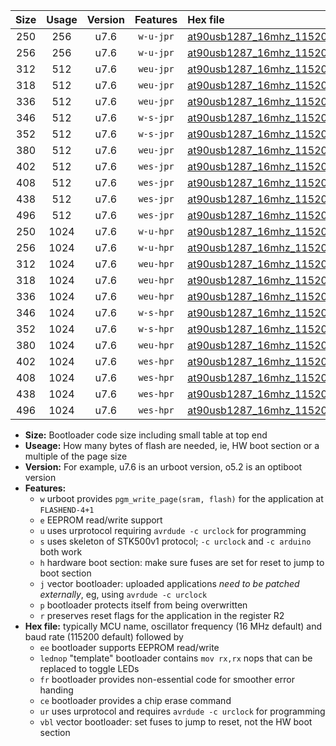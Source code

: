 |Size|Usage|Version|Features|Hex file|
|:-:|:-:|:-:|:-:|:--|
|250|256|u7.6|`w-u-jpr`|[at90usb1287_16mhz_115200bps_ur_vbl.hex](https://raw.githubusercontent.com/stefanrueger/urboot/main//at90usb1287_16mhz_115200bps_ur_vbl.hex)|
|256|256|u7.6|`w-u-jpr`|[at90usb1287_16mhz_115200bps_lednop_ur_vbl.hex](https://raw.githubusercontent.com/stefanrueger/urboot/main//at90usb1287_16mhz_115200bps_lednop_ur_vbl.hex)|
|312|512|u7.6|`weu-jpr`|[at90usb1287_16mhz_115200bps_ee_ur_vbl.hex](https://raw.githubusercontent.com/stefanrueger/urboot/main//at90usb1287_16mhz_115200bps_ee_ur_vbl.hex)|
|318|512|u7.6|`weu-jpr`|[at90usb1287_16mhz_115200bps_ee_lednop_ur_vbl.hex](https://raw.githubusercontent.com/stefanrueger/urboot/main//at90usb1287_16mhz_115200bps_ee_lednop_ur_vbl.hex)|
|336|512|u7.6|`weu-jpr`|[at90usb1287_16mhz_115200bps_ee_lednop_fr_ur_vbl.hex](https://raw.githubusercontent.com/stefanrueger/urboot/main//at90usb1287_16mhz_115200bps_ee_lednop_fr_ur_vbl.hex)|
|346|512|u7.6|`w-s-jpr`|[at90usb1287_16mhz_115200bps_vbl.hex](https://raw.githubusercontent.com/stefanrueger/urboot/main//at90usb1287_16mhz_115200bps_vbl.hex)|
|352|512|u7.6|`w-s-jpr`|[at90usb1287_16mhz_115200bps_lednop_vbl.hex](https://raw.githubusercontent.com/stefanrueger/urboot/main//at90usb1287_16mhz_115200bps_lednop_vbl.hex)|
|380|512|u7.6|`weu-jpr`|[at90usb1287_16mhz_115200bps_ee_lednop_fr_ce_ur_vbl.hex](https://raw.githubusercontent.com/stefanrueger/urboot/main//at90usb1287_16mhz_115200bps_ee_lednop_fr_ce_ur_vbl.hex)|
|402|512|u7.6|`wes-jpr`|[at90usb1287_16mhz_115200bps_ee_vbl.hex](https://raw.githubusercontent.com/stefanrueger/urboot/main//at90usb1287_16mhz_115200bps_ee_vbl.hex)|
|408|512|u7.6|`wes-jpr`|[at90usb1287_16mhz_115200bps_ee_lednop_vbl.hex](https://raw.githubusercontent.com/stefanrueger/urboot/main//at90usb1287_16mhz_115200bps_ee_lednop_vbl.hex)|
|438|512|u7.6|`wes-jpr`|[at90usb1287_16mhz_115200bps_ee_lednop_fr_vbl.hex](https://raw.githubusercontent.com/stefanrueger/urboot/main//at90usb1287_16mhz_115200bps_ee_lednop_fr_vbl.hex)|
|496|512|u7.6|`wes-jpr`|[at90usb1287_16mhz_115200bps_ee_lednop_fr_ce_vbl.hex](https://raw.githubusercontent.com/stefanrueger/urboot/main//at90usb1287_16mhz_115200bps_ee_lednop_fr_ce_vbl.hex)|
|250|1024|u7.6|`w-u-hpr`|[at90usb1287_16mhz_115200bps_ur.hex](https://raw.githubusercontent.com/stefanrueger/urboot/main//at90usb1287_16mhz_115200bps_ur.hex)|
|256|1024|u7.6|`w-u-hpr`|[at90usb1287_16mhz_115200bps_lednop_ur.hex](https://raw.githubusercontent.com/stefanrueger/urboot/main//at90usb1287_16mhz_115200bps_lednop_ur.hex)|
|312|1024|u7.6|`weu-hpr`|[at90usb1287_16mhz_115200bps_ee_ur.hex](https://raw.githubusercontent.com/stefanrueger/urboot/main//at90usb1287_16mhz_115200bps_ee_ur.hex)|
|318|1024|u7.6|`weu-hpr`|[at90usb1287_16mhz_115200bps_ee_lednop_ur.hex](https://raw.githubusercontent.com/stefanrueger/urboot/main//at90usb1287_16mhz_115200bps_ee_lednop_ur.hex)|
|336|1024|u7.6|`weu-hpr`|[at90usb1287_16mhz_115200bps_ee_lednop_fr_ur.hex](https://raw.githubusercontent.com/stefanrueger/urboot/main//at90usb1287_16mhz_115200bps_ee_lednop_fr_ur.hex)|
|346|1024|u7.6|`w-s-hpr`|[at90usb1287_16mhz_115200bps.hex](https://raw.githubusercontent.com/stefanrueger/urboot/main//at90usb1287_16mhz_115200bps.hex)|
|352|1024|u7.6|`w-s-hpr`|[at90usb1287_16mhz_115200bps_lednop.hex](https://raw.githubusercontent.com/stefanrueger/urboot/main//at90usb1287_16mhz_115200bps_lednop.hex)|
|380|1024|u7.6|`weu-hpr`|[at90usb1287_16mhz_115200bps_ee_lednop_fr_ce_ur.hex](https://raw.githubusercontent.com/stefanrueger/urboot/main//at90usb1287_16mhz_115200bps_ee_lednop_fr_ce_ur.hex)|
|402|1024|u7.6|`wes-hpr`|[at90usb1287_16mhz_115200bps_ee.hex](https://raw.githubusercontent.com/stefanrueger/urboot/main//at90usb1287_16mhz_115200bps_ee.hex)|
|408|1024|u7.6|`wes-hpr`|[at90usb1287_16mhz_115200bps_ee_lednop.hex](https://raw.githubusercontent.com/stefanrueger/urboot/main//at90usb1287_16mhz_115200bps_ee_lednop.hex)|
|438|1024|u7.6|`wes-hpr`|[at90usb1287_16mhz_115200bps_ee_lednop_fr.hex](https://raw.githubusercontent.com/stefanrueger/urboot/main//at90usb1287_16mhz_115200bps_ee_lednop_fr.hex)|
|496|1024|u7.6|`wes-hpr`|[at90usb1287_16mhz_115200bps_ee_lednop_fr_ce.hex](https://raw.githubusercontent.com/stefanrueger/urboot/main//at90usb1287_16mhz_115200bps_ee_lednop_fr_ce.hex)|

- **Size:** Bootloader code size including small table at top end
- **Useage:** How many bytes of flash are needed, ie, HW boot section or a multiple of the page size
- **Version:** For example, u7.6 is an urboot version, o5.2 is an optiboot version
- **Features:**
  + `w` urboot provides `pgm_write_page(sram, flash)` for the application at `FLASHEND-4+1`
  + `e` EEPROM read/write support
  + `u` uses urprotocol requiring `avrdude -c urclock` for programming
  + `s` uses skeleton of STK500v1 protocol; `-c urclock` and `-c arduino` both work
  + `h` hardware boot section: make sure fuses are set for reset to jump to boot section
  + `j` vector bootloader: uploaded applications *need to be patched externally*, eg, using `avrdude -c urclock`
  + `p` bootloader protects itself from being overwritten
  + `r` preserves reset flags for the application in the register R2
- **Hex file:** typically MCU name, oscillator frequency (16 MHz default) and baud rate (115200 default) followed by
  + `ee` bootloader supports EEPROM read/write
  + `lednop` "template" bootloader contains `mov rx,rx` nops that can be replaced to toggle LEDs
  + `fr` bootloader provides non-essential code for smoother error handing
  + `ce` bootloader provides a chip erase command
  + `ur` uses urprotocol and requires `avrdude -c urclock` for programming
  + `vbl` vector bootloader: set fuses to jump to reset, not the HW boot section
